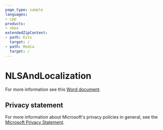 ```yaml
---
page_type: sample
languages:
- cpp
products:
- xbox
extendedZipContent:
- path: Kits
  target: /
- path: Media
  target: /
---
```


# NLSAndLocalization

For more information see this [Word document](https://github.com/microsoft/Xbox-GDK-Samples/blob/main/Samples/System/NLSAndLocalization/readme.docx).

## Privacy statement

For more information about Microsoft's privacy policies in general, see the [Microsoft Privacy Statement](https://privacy.microsoft.com/privacystatement/).
